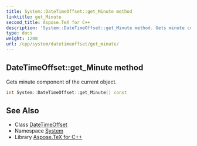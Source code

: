 ```yaml
---
title: System::DateTimeOffset::get_Minute method
linktitle: get_Minute
second_title: Aspose.TeX for C++
description: 'System::DateTimeOffset::get_Minute method. Gets minute component of the current object in C++.'
type: docs
weight: 1200
url: /cpp/system/datetimeoffset/get_minute/
---
```

## DateTimeOffset::get_Minute method


Gets minute component of the current object.

```cpp
int System::DateTimeOffset::get_Minute() const
```

## See Also

* Class [DateTimeOffset](../)
* Namespace [System](../../)
* Library [Aspose.TeX for C++](../../../)

